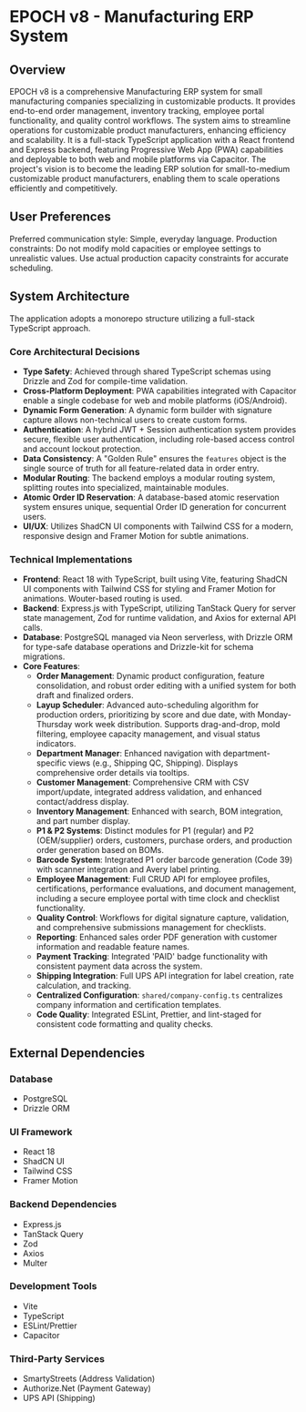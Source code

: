 # EPOCH v8 - Manufacturing ERP System

## Overview
EPOCH v8 is a comprehensive Manufacturing ERP system for small manufacturing companies specializing in customizable products. It provides end-to-end order management, inventory tracking, employee portal functionality, and quality control workflows. The system aims to streamline operations for customizable product manufacturers, enhancing efficiency and scalability. It is a full-stack TypeScript application with a React frontend and Express backend, featuring Progressive Web App (PWA) capabilities and deployable to both web and mobile platforms via Capacitor. The project's vision is to become the leading ERP solution for small-to-medium customizable product manufacturers, enabling them to scale operations efficiently and competitively.

## User Preferences
Preferred communication style: Simple, everyday language.
Production constraints: Do not modify mold capacities or employee settings to unrealistic values. Use actual production capacity constraints for accurate scheduling.

## System Architecture
The application adopts a monorepo structure utilizing a full-stack TypeScript approach.

### Core Architectural Decisions
-   **Type Safety**: Achieved through shared TypeScript schemas using Drizzle and Zod for compile-time validation.
-   **Cross-Platform Deployment**: PWA capabilities integrated with Capacitor enable a single codebase for web and mobile platforms (iOS/Android).
-   **Dynamic Form Generation**: A dynamic form builder with signature capture allows non-technical users to create custom forms.
-   **Authentication**: A hybrid JWT + Session authentication system provides secure, flexible user authentication, including role-based access control and account lockout protection.
-   **Data Consistency**: A "Golden Rule" ensures the `features` object is the single source of truth for all feature-related data in order entry.
-   **Modular Routing**: The backend employs a modular routing system, splitting routes into specialized, maintainable modules.
-   **Atomic Order ID Reservation**: A database-based atomic reservation system ensures unique, sequential Order ID generation for concurrent users.
-   **UI/UX**: Utilizes ShadCN UI components with Tailwind CSS for a modern, responsive design and Framer Motion for subtle animations.

### Technical Implementations
-   **Frontend**: React 18 with TypeScript, built using Vite, featuring ShadCN UI components with Tailwind CSS for styling and Framer Motion for animations. Wouter-based routing is used.
-   **Backend**: Express.js with TypeScript, utilizing TanStack Query for server state management, Zod for runtime validation, and Axios for external API calls.
-   **Database**: PostgreSQL managed via Neon serverless, with Drizzle ORM for type-safe database operations and Drizzle-kit for schema migrations.
-   **Core Features**:
    -   **Order Management**: Dynamic product configuration, feature consolidation, and robust order editing with a unified system for both draft and finalized orders.
    -   **Layup Scheduler**: Advanced auto-scheduling algorithm for production orders, prioritizing by score and due date, with Monday-Thursday work week distribution. Supports drag-and-drop, mold filtering, employee capacity management, and visual status indicators.
    -   **Department Manager**: Enhanced navigation with department-specific views (e.g., Shipping QC, Shipping). Displays comprehensive order details via tooltips.
    -   **Customer Management**: Comprehensive CRM with CSV import/update, integrated address validation, and enhanced contact/address display.
    -   **Inventory Management**: Enhanced with search, BOM integration, and part number display.
    -   **P1 & P2 Systems**: Distinct modules for P1 (regular) and P2 (OEM/supplier) orders, customers, purchase orders, and production order generation based on BOMs.
    -   **Barcode System**: Integrated P1 order barcode generation (Code 39) with scanner integration and Avery label printing.
    -   **Employee Management**: Full CRUD API for employee profiles, certifications, performance evaluations, and document management, including a secure employee portal with time clock and checklist functionality.
    -   **Quality Control**: Workflows for digital signature capture, validation, and comprehensive submissions management for checklists.
    -   **Reporting**: Enhanced sales order PDF generation with customer information and readable feature names.
    -   **Payment Tracking**: Integrated 'PAID' badge functionality with consistent payment data across the system.
    -   **Shipping Integration**: Full UPS API integration for label creation, rate calculation, and tracking.
    -   **Centralized Configuration**: `shared/company-config.ts` centralizes company information and certification templates.
    -   **Code Quality**: Integrated ESLint, Prettier, and lint-staged for consistent code formatting and quality checks.

## External Dependencies

### Database
-   PostgreSQL
-   Drizzle ORM

### UI Framework
-   React 18
-   ShadCN UI
-   Tailwind CSS
-   Framer Motion

### Backend Dependencies
-   Express.js
-   TanStack Query
-   Zod
-   Axios
-   Multer

### Development Tools
-   Vite
-   TypeScript
-   ESLint/Prettier
-   Capacitor

### Third-Party Services
-   SmartyStreets (Address Validation)
-   Authorize.Net (Payment Gateway)
-   UPS API (Shipping)